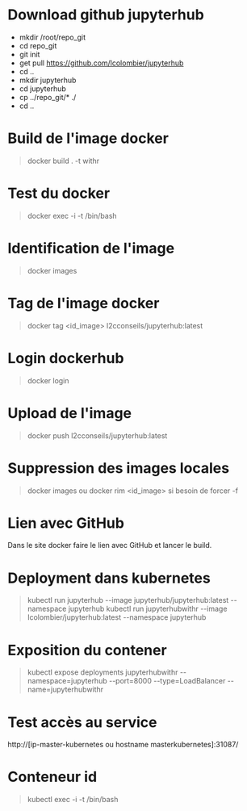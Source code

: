 # Download github jupyterhub
* mkdir /root/repo_git
* cd repo_git
* git init
* get pull https://github.com/lcolombier/jupyterhub
* cd ..
* mkdir jupyterhub
* cd jupyterhub
* cp ../repo_git/* ./
* cd ..

# Build de l'image docker
>  docker build . -t withr

# Test du docker
> docker exec -i -t <container> /bin/bash

# Identification de l'image
> docker images

# Tag de l'image docker
> docker tag <id_image> l2cconseils/jupyterhub:latest

# Login dockerhub
> docker login

# Upload de l'image
> docker push l2cconseils/jupyterhub:latest

# Suppression des images locales
> docker images
ou
> docker rim <id_image>
si besoin de forcer -f

# Lien avec GitHub
Dans le site docker faire le lien avec GitHub et lancer le build.

# Deployment dans kubernetes
> kubectl run jupyterhub --image jupyterhub/jupyterhub:latest --namespace jupyterhub
> kubectl run jupyterhubwithr --image lcolombier/jupyterhub:latest --namespace jupyterhub

# Exposition du contener
> kubectl expose deployments jupyterhubwithr --namespace=jupyterhub --port=8000 --type=LoadBalancer --name=jupyterhubwithr

# Test accès au service
http://[ip-master-kubernetes ou hostname masterkubernetes]:31087/

# Conteneur id
> kubectl exec -i -t <container> /bin/bash
